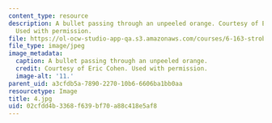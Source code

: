 ```yaml
---
content_type: resource
description: A bullet passing through an unpeeled orange. Courtesy of Eric Cohen.
  Used with permission.
file: https://ol-ocw-studio-app-qa.s3.amazonaws.com/courses/6-163-strobe-project-laboratory-fall-2005/02cfdd4b3368f639bf70a88c418e5af8_4.jpg
file_type: image/jpeg
image_metadata:
  caption: A bullet passing through an unpeeled orange.
  credit: Courtesy of Eric Cohen. Used with permission.
  image-alt: '11.'
parent_uid: a3cfdb5a-7890-2270-10b6-6606ba1bb0aa
resourcetype: Image
title: 4.jpg
uid: 02cfdd4b-3368-f639-bf70-a88c418e5af8
---
```

